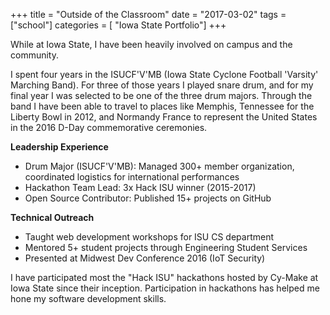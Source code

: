 +++
title = "Outside of the Classroom"
date = "2017-03-02"
tags = ["school"]
categories = [ "Iowa State Portfolio"]
+++

While at Iowa State, I have been heavily involved on campus and the community.

I spent four years in the ISUCF'V'MB (Iowa State Cyclone Football 'Varsity' Marching Band). For three of those years I played snare drum, and for my final year I was selected to be one of the three drum majors. Through the band I have been able to travel to places like Memphis, Tennessee for the Liberty Bowl in 2012, and Normandy France to represent the United States in the 2016 D-Day commemorative ceremonies.

**Leadership Experience**  
- Drum Major (ISUCF'V'MB): Managed 300+ member organization, coordinated logistics for international performances  
- Hackathon Team Lead: 3x Hack ISU winner (2015-2017)  
- Open Source Contributor: Published 15+ projects on GitHub  

**Technical Outreach**  
- Taught web development workshops for ISU CS department  
- Mentored 5+ student projects through Engineering Student Services  
- Presented at Midwest Dev Conference 2016 (IoT Security)

I have participated most the "Hack ISU" hackathons hosted by Cy-Make at Iowa State since their inception. Participation in hackathons has helped me hone my software development skills.
